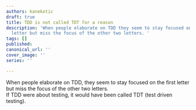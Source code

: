 ```yaml
---
authors: kanekotic
draft: true
title: TDD is not called TDT for a reason
description: 'When people elaborate on TDD they seem to stay focused on the first
  letter but miss the focus of the other two letters. '
tags: []
published: 
canonical_url: ''
cover_image: ''
series: ''

---
```

When people elaborate on TDD, they seem to stay focused on the first letter but miss the focus of the other two letters.   
If TDD were about testing, it would have been called TDT (test driven testing).